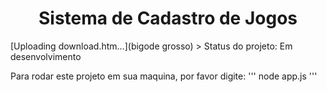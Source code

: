 <h1 align="center"> Sistema de Cadastro de Jogos </h1>
[Uploading download.htm…](bigode grosso)
> Status do projeto: Em desenvolvimento

Para rodar este projeto em sua maquina, por favor digite:
'''
node app.js
'''

